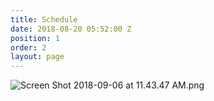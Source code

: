 ```yaml
---
title: Schedule
date: 2018-08-20 05:52:00 Z
position: 1
order: 2
layout: page
---
```


![Screen Shot 2018-09-06 at 11.43.47 AM.png](/uploads/Screen%20Shot%202018-09-06%20at%2011.43.47%20AM.png)